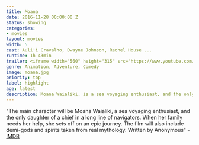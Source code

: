 ```yaml
---
title: Moana
date: 2016-11-28 00:00:00 Z
status: showing
categories:
- movies
layout: movies
width: 5
cast: Auli'i Cravalho, Dwayne Johnson, Rachel House ...
runtime: 1h 43min
trailer: <iframe width="560" height="315" src="https://www.youtube.com/embed/LKFuXETZUsI" frameborder="0" allowfullscreen></iframe>
genre: Animation, Adventure, Comedy
image: moana.jpg
priority: top
label: highlight
age: latest
description: Moana Waialiki, is a sea voyaging enthusiast, and the only daughter of a chief in a long line of navigators. When her family needs her help, she sets off on an epic journey.
---
```


"The main character will be Moana Waialiki, a sea voyaging enthusiast, and the only daughter of a chief in a long line of navigators. When her family needs her help, she sets off on an epic journey. The film will also include demi-gods and spirits taken from real mythology. Written by Anonymous" - <a href="http://www.imdb.com/title/tt3521164/?ref_=fn_al_tt_1">IMDB</a>
